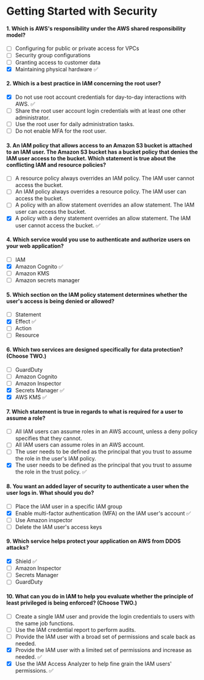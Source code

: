 # Getting Started with Security 

#### 1. Which is AWS's responsibility under the AWS shared responsibility model?
- [ ] Configuring for public or private access for VPCs
- [ ] Security group configurations
- [ ] Granting access to customer data
- [x] Maintaining physical hardware ✅

#### 2. Which is a best practice in IAM concerning the root user?
- [x] Do not use root account credentials for day-to-day interactions with AWS. ✅
- [ ] Share the root user account login credentials with at least one other administrator.
- [ ] Use the root user for daily administration tasks.
- [ ] Do not enable MFA for the root user.

#### 3. An IAM policy that allows access to an Amazon S3 bucket is attached to an IAM user. The Amazon S3 bucket has a bucket policy that denies the IAM user access to the bucket. Which statement is true about the conflicting IAM and resource policies?
- [ ] A resource policy always overrides an IAM policy. The IAM user cannot access the bucket.
- [ ] An IAM policy always overrides a resource policy. The IAM user can access the bucket.
- [ ] A policy with an allow statement overrides an allow statement. The IAM user can access the bucket.
- [x] A policy with a deny statement overrides an allow statement. The IAM user cannot access the bucket. ✅

#### 4. Which service would you use to authenticate and authorize users on your web application?
- [ ] IAM
- [x] Amazon Cognito ✅
- [ ] Amazon KMS
- [ ] Amazon secrets manager

#### 5. Which section on the IAM policy statement determines whether the user's access is being denied or allowed?
- [ ] Statement
- [x] Effect ✅
- [ ] Action
- [ ] Resource

#### 6. Which two services are designed specifically for data protection? (Choose TWO.)
- [ ] GuardDuty
- [ ] Amazon Cognito
- [ ] Amazon Inspector
- [x] Secrets Manager ✅
- [x] AWS KMS ✅

#### 7. Which statement is true in regards to what is required for a user to assume a role?
- [ ] All IAM users can assume roles in an AWS account, unless a deny policy specifies that they cannot. 
- [ ] All IAM users can assume roles in an AWS account.
- [ ] The user needs to be defined as the principal that you trust to assume the role in the user's IAM policy. 
- [x] The user needs to be defined as the principal that you trust to assume the role in the trust policy. ✅

#### 8. You want an added layer of security to authenticate a user when the user logs in. What should you do?
- [ ] Place the IAM user in a specific IAM group
- [x] Enable multi-factor authentication (MFA) on the IAM user's account ✅
- [ ] Use Amazon inspector
- [ ] Delete the IAM user's access keys

#### 9. Which service helps protect your application on AWS from DDOS attacks?
- [x] Shield ✅
- [ ] Amazon Inspector
- [ ] Secrets Manager
- [ ] GuardDuty

#### 10. What can you do in IAM to help you evaluate whether the principle of least privileged is being enforced? (Choose TWO.)
- [ ] Create a single IAM user and provide the login credentials to users with the same job functions.
- [ ] Use the IAM credential report to perform audits.
- [ ] Provide the IAM user with a broad set of permissions and scale back as needed.
- [x] Provide the IAM user with a limited set of permissions and increase as needed. ✅
- [x] Use the IAM Access Analyzer to help fine grain the IAM users' permissions. ✅
